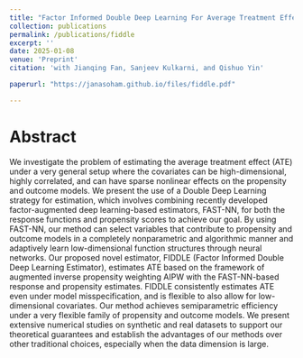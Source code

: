 ```yaml
---
title: "Factor Informed Double Deep Learning For Average Treatment Effect Estimation"
collection: publications
permalink: /publications/fiddle
excerpt: ''
date: 2025-01-08
venue: 'Preprint'
citation: 'with Jianqing Fan, Sanjeev Kulkarni, and Qishuo Yin'

paperurl: "https://janasoham.github.io/files/fiddle.pdf"

---
```


Abstract
========

We investigate the problem of estimating the average treatment effect (ATE) under a very general setup where the covariates can be high-dimensional, highly correlated, and can have sparse nonlinear effects on the propensity and outcome models. We present the use of a Double Deep Learning strategy for estimation, which involves combining recently developed factor-augmented deep learning-based estimators, FAST-NN, for both the response functions and propensity scores to achieve our goal. By using FAST-NN, our method can select variables that contribute to propensity and outcome models in a completely nonparametric and algorithmic manner and adaptively learn low-dimensional function structures through neural networks. Our proposed novel estimator, FIDDLE (Factor Informed Double Deep Learning Estimator), estimates ATE based on the framework of augmented inverse propensity weighting AIPW with the FAST-NN-based response and propensity estimates. FIDDLE consistently estimates
ATE even under model misspecification, and is flexible to also allow for low-dimensional covariates. Our method achieves semiparametric efficiency under a very flexible family of propensity and outcome models. We present extensive numerical studies on synthetic and real datasets to support our theoretical guarantees and establish the advantages of our methods over other traditional choices, especially when the data dimension is large.
